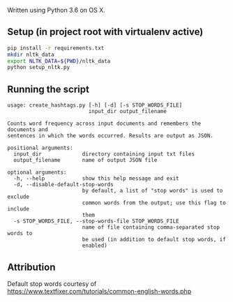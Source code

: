 Written using Python 3.6 on OS X.

## Setup (in project root with virtualenv active)
```bash
pip install -r requirements.txt
mkdir nltk_data
export NLTK_DATA=${PWD}/nltk_data
python setup_nltk.py
```

## Running the script
```
usage: create_hashtags.py [-h] [-d] [-s STOP_WORDS_FILE]
                          input_dir output_filename

Counts word frequency across input documents and remembers the documents and
sentences in which the words occurred. Results are output as JSON.

positional arguments:
  input_dir             directory containing input txt files
  output_filename       name of output JSON file

optional arguments:
  -h, --help            show this help message and exit
  -d, --disable-default-stop-words
                        by default, a list of "stop words" is used to exclude
                        common words from the output; use this flag to include
                        them
  -s STOP_WORDS_FILE, --stop-words-file STOP_WORDS_FILE
                        name of file containing comma-separated stop words to
                        be used (in addition to default stop words, if
                        enabled)
```


## Attribution
Default stop words courtesy of https://www.textfixer.com/tutorials/common-english-words.php

